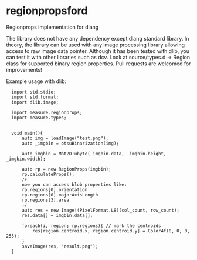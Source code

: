 # regionpropsford
Regionprops implementation for dlang

The library does not have any dependency except dlang standard library. In theory, the library can be used with any image processing library allowing access to raw image data pointer. Although it has been tested with dlib, you can test it with other libraries such as dcv. Look at source/types.d -> Region class for supported binary region properties. Pull requests are welcomed for improvements!

Example usage with dlib:
```
  import std.stdio;
  import std.format;
  import dlib.image;

  import measure.regionprops;
  import measure.types;


  void main(){
      auto img = loadImage("test.png");
      auto _imgbin = otsuBinarization(img);

      auto imgbin = Mat2D!ubyte(_imgbin.data, _imgbin.height, _imgbin.width);

      auto rp = new RegionProps(imgbin);
      rp.calculateProps();
      /+
      now you can access blob properties like:
      rp.regions[0].orientation
      rp.regions[0].majorAxisLength
      rp.regions[3].area
      +/
      auto res = new Image!(PixelFormat.L8)(col_count, row_count);
      res.data[] = imgbin.data[];

      foreach(i, region; rp.regions){ // mark the centroids
          res[region.centroid.x, region.centroid.y] = Color4f(0, 0, 0, 255);
      }
      saveImage(res, "result.png");
  }
  ```
